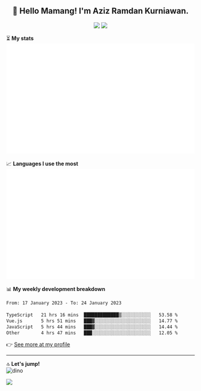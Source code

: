 <h2 align="center">👋 Hello Mamang! I'm Aziz Ramdan Kurniawan.</h2>  
<p align="center">
  <img src="https://komarev.com/ghpvc/?username=azizramdan">
  <img src="https://wakatime.com/badge/user/90056fa0-4c31-4eca-954e-2a3ac05896f9.svg">
</p>
    
⏳ **My stats**  
![](https://raw.githubusercontent.com/azizramdan/github-stats/master/generated/overview.svg#gh-dark-mode-only)

📈 **Languages I use the most**  
![](https://raw.githubusercontent.com/azizramdan/github-stats/master/generated/languages.svg#gh-dark-mode-only)

📊 **My weekly development breakdown**
<!--START_SECTION:waka-->

```text
From: 17 January 2023 - To: 24 January 2023

TypeScript   21 hrs 16 mins  █████████████▒░░░░░░░░░░░   53.58 %
Vue.js       5 hrs 51 mins   ███▓░░░░░░░░░░░░░░░░░░░░░   14.77 %
JavaScript   5 hrs 44 mins   ███▓░░░░░░░░░░░░░░░░░░░░░   14.44 %
Other        4 hrs 47 mins   ███░░░░░░░░░░░░░░░░░░░░░░   12.05 %
```

<!--END_SECTION:waka-->
👉 [See more at my profile](https://wakatime.com/@azizramdan)
***
🔝 **Let's jump!**  
![dino](https://raw.githubusercontent.com/azizramdan/azizramdan/master/dino.gif)  

![](https://hit.yhype.me/github/profile?user_id=27954794)
